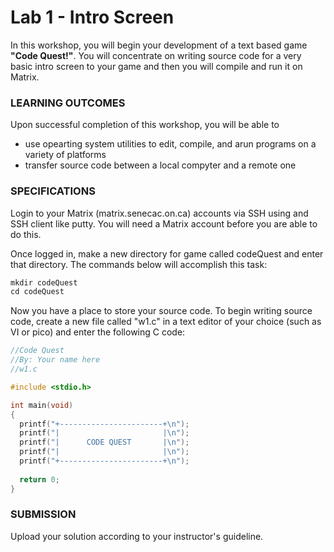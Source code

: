 # Lab 1 - Intro Screen

In this workshop, you will begin your development of a text based game **"Code Quest!"**. You will concentrate on writing source code for a very basic intro screen to your game and then you will compile and run it on Matrix.

### LEARNING OUTCOMES

Upon successful completion of this workshop, you will be able to 
- use opearting system utilities to edit, compile, and arun programs on a variety of platforms 
- transfer source code between a local compyter and a remote one

### SPECIFICATIONS

Login to your Matrix (matrix.senecac.on.ca) accounts via SSH using and SSH client like putty. You will need a Matrix account before you are able to do this.

Once logged in, make a new directory for game called codeQuest and enter that directory. The commands below will accomplish this task:

```c
mkdir codeQuest
cd codeQuest
```

Now you have a place to store your source code. To begin writing source code, create a new file called "w1.c" in a text editor of your choice (such as VI or pico) and enter the following C code:

```c
//Code Quest
//By: Your name here
//w1.c

#include <stdio.h>

int main(void) 
{
  printf("+-----------------------+\n");
  printf("|                       |\n");
  printf("|      CODE QUEST       |\n");
  printf("|                       |\n");
  printf("+-----------------------+\n");
  
  return 0;
}
```

### SUBMISSION

Upload your solution according to your instructor's guideline.

